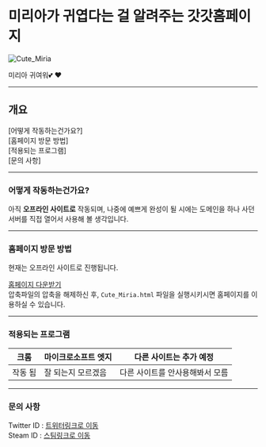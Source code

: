 # 미리아가 귀엽다는 걸 알려주는 갓갓홈페이지

![Cute_Miria](https://truecolor.kirara.ca/spread/300369.png)

미리아 귀여워💕 :heart: 

---
## 개요
[어떻게 작동하는건가요?]<br>
[홈페이지 방문 방법]<br>
[적용되는 프로그램]<br>
[문의 사항]<br>

---


### 어떻게 작동하는건가요?

아직 __오프라인 사이트로__ 작동되며, 나중에 예쁘게 완성이 될 시에는 도메인을 하나 사던 서버를 직접 열어서 사용해 볼 생각입니다.

---

### 홈페이지 방문 방법

현재는 오프라인 사이트로 진행됩니다.

[홈페이지 다운받기](https://github.com/chibichichi/Cute_Miria/archive/master.zip) <br>
압축파일의 압축을 해제하신 후, ```Cute_Miria.html``` 파일을 실행시키시면 홈페이지를 이용하실 수 있습니다.

---

### 적용되는 프로그램

| 크롬 | 마이크로소프트 엣지 | 다른 사이트는 추가 예정 |
| --- | --- | --- |
| 작동 됨 | 잘 되는지 모르겠음 | 다른 사이트를 안사용해봐서 모름 |

---

### 문의 사항

Twitter ID : [트위터링크로 이동](https://twitter.com/chocolat_chibi) </br>
Steam ID : [스팀링크로 이동](http://steamcommunity.com/id/chibi_chichi)
